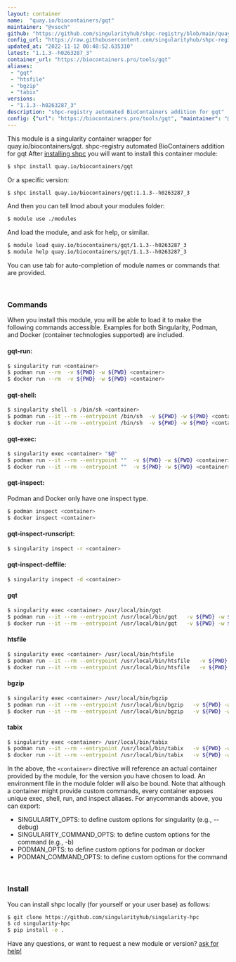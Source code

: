 ```yaml
---
layout: container
name:  "quay.io/biocontainers/gqt"
maintainer: "@vsoch"
github: "https://github.com/singularityhub/shpc-registry/blob/main/quay.io/biocontainers/gqt/container.yaml"
config_url: "https://raw.githubusercontent.com/singularityhub/shpc-registry/main/quay.io/biocontainers/gqt/container.yaml"
updated_at: "2022-11-12 00:48:52.635310"
latest: "1.1.3--h0263287_3"
container_url: "https://biocontainers.pro/tools/gqt"
aliases:
 - "gqt"
 - "htsfile"
 - "bgzip"
 - "tabix"
versions:
 - "1.1.3--h0263287_3"
description: "shpc-registry automated BioContainers addition for gqt"
config: {"url": "https://biocontainers.pro/tools/gqt", "maintainer": "@vsoch", "description": "shpc-registry automated BioContainers addition for gqt", "latest": {"1.1.3--h0263287_3": "sha256:c2ce0de0a3c59238a2483949af81e67a4d794717361a15fc807850cef69249dc"}, "tags": {"1.1.3--h0263287_3": "sha256:c2ce0de0a3c59238a2483949af81e67a4d794717361a15fc807850cef69249dc"}, "docker": "quay.io/biocontainers/gqt", "aliases": {"gqt": "/usr/local/bin/gqt", "htsfile": "/usr/local/bin/htsfile", "bgzip": "/usr/local/bin/bgzip", "tabix": "/usr/local/bin/tabix"}}
---
```


This module is a singularity container wrapper for quay.io/biocontainers/gqt.
shpc-registry automated BioContainers addition for gqt
After [installing shpc](#install) you will want to install this container module:


```bash
$ shpc install quay.io/biocontainers/gqt
```

Or a specific version:

```bash
$ shpc install quay.io/biocontainers/gqt:1.1.3--h0263287_3
```

And then you can tell lmod about your modules folder:

```bash
$ module use ./modules
```

And load the module, and ask for help, or similar.

```bash
$ module load quay.io/biocontainers/gqt/1.1.3--h0263287_3
$ module help quay.io/biocontainers/gqt/1.1.3--h0263287_3
```

You can use tab for auto-completion of module names or commands that are provided.

<br>

### Commands

When you install this module, you will be able to load it to make the following commands accessible.
Examples for both Singularity, Podman, and Docker (container technologies supported) are included.

#### gqt-run:

```bash
$ singularity run <container>
$ podman run --rm  -v ${PWD} -w ${PWD} <container>
$ docker run --rm  -v ${PWD} -w ${PWD} <container>
```

#### gqt-shell:

```bash
$ singularity shell -s /bin/sh <container>
$ podman run --it --rm --entrypoint /bin/sh  -v ${PWD} -w ${PWD} <container>
$ docker run --it --rm --entrypoint /bin/sh  -v ${PWD} -w ${PWD} <container>
```

#### gqt-exec:

```bash
$ singularity exec <container> "$@"
$ podman run --it --rm --entrypoint ""  -v ${PWD} -w ${PWD} <container> "$@"
$ docker run --it --rm --entrypoint ""  -v ${PWD} -w ${PWD} <container> "$@"
```

#### gqt-inspect:

Podman and Docker only have one inspect type.

```bash
$ podman inspect <container>
$ docker inspect <container>
```

#### gqt-inspect-runscript:

```bash
$ singularity inspect -r <container>
```

#### gqt-inspect-deffile:

```bash
$ singularity inspect -d <container>
```


#### gqt

```bash
$ singularity exec <container> /usr/local/bin/gqt
$ podman run --it --rm --entrypoint /usr/local/bin/gqt   -v ${PWD} -w ${PWD} <container> -c " $@"
$ docker run --it --rm --entrypoint /usr/local/bin/gqt   -v ${PWD} -w ${PWD} <container> -c " $@"
```


#### htsfile

```bash
$ singularity exec <container> /usr/local/bin/htsfile
$ podman run --it --rm --entrypoint /usr/local/bin/htsfile   -v ${PWD} -w ${PWD} <container> -c " $@"
$ docker run --it --rm --entrypoint /usr/local/bin/htsfile   -v ${PWD} -w ${PWD} <container> -c " $@"
```


#### bgzip

```bash
$ singularity exec <container> /usr/local/bin/bgzip
$ podman run --it --rm --entrypoint /usr/local/bin/bgzip   -v ${PWD} -w ${PWD} <container> -c " $@"
$ docker run --it --rm --entrypoint /usr/local/bin/bgzip   -v ${PWD} -w ${PWD} <container> -c " $@"
```


#### tabix

```bash
$ singularity exec <container> /usr/local/bin/tabix
$ podman run --it --rm --entrypoint /usr/local/bin/tabix   -v ${PWD} -w ${PWD} <container> -c " $@"
$ docker run --it --rm --entrypoint /usr/local/bin/tabix   -v ${PWD} -w ${PWD} <container> -c " $@"
```



In the above, the `<container>` directive will reference an actual container provided
by the module, for the version you have chosen to load. An environment file in the
module folder will also be bound. Note that although a container
might provide custom commands, every container exposes unique exec, shell, run, and
inspect aliases. For anycommands above, you can export:

 - SINGULARITY_OPTS: to define custom options for singularity (e.g., --debug)
 - SINGULARITY_COMMAND_OPTS: to define custom options for the command (e.g., -b)
 - PODMAN_OPTS: to define custom options for podman or docker
 - PODMAN_COMMAND_OPTS: to define custom options for the command

<br>

### Install

You can install shpc locally (for yourself or your user base) as follows:

```bash
$ git clone https://github.com/singularityhub/singularity-hpc
$ cd singularity-hpc
$ pip install -e .
```

Have any questions, or want to request a new module or version? [ask for help!](https://github.com/singularityhub/singularity-hpc/issues)